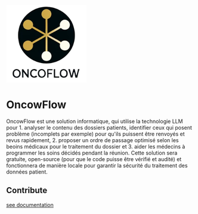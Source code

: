 ![alt text](https://github.com/darkradish/oncoAIflow/blob/main/images/image.png?raw=true)

# OncowFlow

OncowFlow est une solution informatique, qui utilise la technologie LLM pour 1. analyser le contenu des dossiers patients, identifier ceux qui posent problème (incomplets par exemple) pour qu'ils puissent être renvoyés et revus rapidement, 2. proposer un ordre de passage optimisé selon les beoins médicaux pour le traitement du dossier et 3. aider les médecins à programmer les soins décidés pendant la réunion. Cette solution sera gratuite, open-source (pour que le code puisse être vérifié et audité) et fonctionnera de manière locale pour garantir la sécurité du traitement des données patient.

## Contribute

[see documentation ](HOW-TO-CONTRIBUTE.md)
